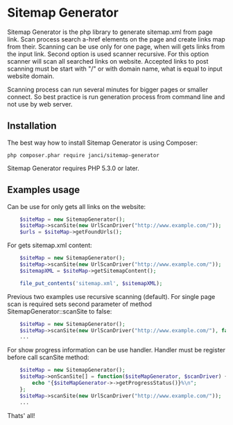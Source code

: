 Sitemap Generator
===========================================================

Sitemap Generator is the php library to generate sitemap.xml from page link. Scan process search a-href
 elements on the page and create links map from their. Scanning can be use only for one page, when will
 gets links from the input link. Second option is used scanner recursive. For this option scanner will
 scan all searched links on website. Accepted links to post scanning must be start with "/" or with domain
 name, what is equal to input website domain.

Scanning process can run several minutes for bigger pages or smaller connect. So best practice is run generation
process from command line and not use by web server.


Installation
------------

The best way how to install Sitemap Generator is using Composer:

```
php composer.phar require janci/sitemap-generator
```

Sitemap Generator requires PHP 5.3.0 or later.


Examples usage
-----------------

Can be use for only gets all links on the website:

```php
    $siteMap = new SitemapGenerator();
    $siteMap->scanSite(new UrlScanDriver("http://www.example.com/"));
    $urls = $siteMap->getFoundUrls();
```

For gets sitemap.xml content:


```php
    $siteMap = new SitemapGenerator();
    $siteMap->scanSite(new UrlScanDriver("http://www.example.com/"));
    $sitemapXML = $siteMap->getSitemapContent();

    file_put_contents('sitemap.xml', $sitemapXML);
```

Previous two examples use recursive scanning (default). For single page scan is required sets second
parameter of method SitemapGenerator::scanSite to false:


```php
    $siteMap = new SitemapGenerator();
    $siteMap->scanSite(new UrlScanDriver("http://www.example.com/"), false);
    ...
```

For show progress information can be use handler. Handler must be register before call scanSite method:
```php
    $siteMap = new SitemapGenerator();
    $siteMap->onScanSite[] = function($siteMapGenerator, $scanDriver) {
        echo "{$siteMapGenerator->->getProgressStatus()}%\n";
    };
    $siteMap->scanSite(new UrlScanDriver("http://www.example.com/"));
    ...
```

Thats' all!